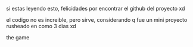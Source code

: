 si estas leyendo esto, felicidades por encontrar el github del proyecto xd

el codigo no es increible, pero sirve, considerando q fue un mini proyecto rusheado en como 3 dias xd

the game